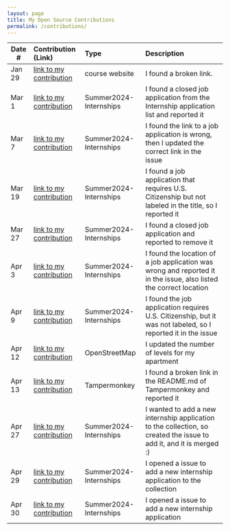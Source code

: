 ```yaml
---
layout: page
title: My Open Source Contributions
permalink: /contributions/
---
```


<!--
Type of the contribution should be "Wikipedia edit", "OpenStreet Map feature", "Documentation", "Course website", "Blog",
"Browser Add-on", etc.

The description should include a brief summary of what you did.

The link should bring us to a public page that shows your contribution. 

Replace the first row with your own contribution. 

-->





| Date #       | Contribution (Link)  | Type  | Description |
|---|:---|:---|:---|
| Jan 29   | [link to my contribution](https://github.com/joannakl/ossd/issues/84)    | course website    |   I found a broken link.    |
|  Mar 1   | [link to my contribution](https://github.com/SimplifyJobs/Summer2024-Internships/issues/3687)    |  Summer2024-Internships   |   I found a closed job application from the Internship application list and reported it   |
|  Mar 7   | [link to my contribution](https://github.com/SimplifyJobs/Summer2024-Internships/issues/3709)    |  Summer2024-Internships   |   I found the link to a job application is wrong, then I updated the correct link in the issue  |
|  Mar 19  | [link to my contribution](https://github.com/SimplifyJobs/Summer2024-Internships/issues/3782)    |  Summer2024-Internships   |   I found a job application that requires U.S. Citizenship but not labeled in the title, so I reported it | 
|  Mar 27  | [link to my contribution](https://github.com/SimplifyJobs/Summer2024-Internships/issues/3816)   |   Summer2024-Internships   |   I found a closed job application and reported to remove it | 
|  Apr 3   | [link to my contribution](https://github.com/SimplifyJobs/Summer2024-Internships/issues/3850)   |   Summer2024-Internships   |   I found the location of a job application was wrong and reported it in the issue, also listed the correct location | 
|  Apr 9   | [link to my contribution](https://github.com/SimplifyJobs/Summer2024-Internships/issues/3871)   |   Summer2024-Internships   |   I found the job application requires U.S. Citizenship, but it was not labeled, so I reported it in the issue | 
|  Apr 12  | [link to my contribution](https://www.openstreetmap.org/changeset/149931156) |   OpenStreetMap  |  I updated the number of levels for my apartment | 
|  Apr 13  | [link to my contribution](https://github.com/Tampermonkey/tampermonkey/issues/2032) |  Tampermonkey  |  I found a broken link in the README.md of Tampermonkey and reported it | 
|  Apr 27  | [link to my contribution](https://github.com/SimplifyJobs/Summer2024-Internships/issues/3952)   |   Summer2024-Internships   |   I wanted to add a new internship application to the collection, so created the issue to add it, and it is merged :) | 
|  Apr 29  | [link to my contribution](https://github.com/SimplifyJobs/Summer2024-Internships/issues/3955)   |   Summer2024-Internships   |   I opened a issue to add a new internship application to the collection | 
|  Apr 30  | [link to my contribution](https://github.com/SimplifyJobs/Summer2024-Internships/issues/3956)   |   Summer2024-Internships   |   I opened a issue to add a new internship application | 